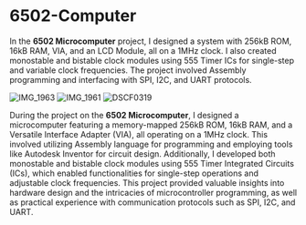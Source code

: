 # 6502-Computer
In the **6502 Microcomputer** project, I designed a system with 256kB ROM, 16kB RAM, VIA, and an LCD Module, all on a 1MHz clock. I also created monostable and bistable clock modules using 555 Timer ICs for single-step and variable clock frequencies. The project involved Assembly programming and interfacing with SPI, I2C, and UART protocols.


![IMG_1963](https://github.com/user-attachments/assets/20129ad5-489d-471c-b3de-6300bee15d9a)
![IMG_1961](https://github.com/user-attachments/assets/a9060802-0733-4ca5-bd49-0920d1db9525)
![DSCF0319](https://github.com/user-attachments/assets/c57e127a-ce82-434d-824c-8f57c98ddc6e)

During the project on the **6502 Microcomputer**, I designed a microcomputer featuring a memory-mapped 256kB ROM, 16kB RAM, and a Versatile Interface Adapter (VIA), all operating on a 1MHz clock. This involved utilizing Assembly language for programming and employing tools like Autodesk Inventor for circuit design. Additionally, I developed both monostable and bistable clock modules using 555 Timer Integrated Circuits (ICs), which enabled functionalities for single-step operations and adjustable clock frequencies. This project provided valuable insights into hardware design and the intricacies of microcontroller programming, as well as practical experience with communication protocols such as SPI, I2C, and UART.
